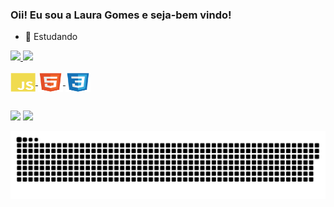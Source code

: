 ### Oii! Eu sou a Laura Gomes e seja-bem vindo! 
- 🌱 Estudando 

<div>
  <a href="https://github.com/Laurarpgk0">
  <img height="150m" src="https://github-readme-stats.vercel.app/api?username=Laurarpgk0&show_icons=false&theme=dracula&include_all_commits=true&count_private=true"/>
  <img height="150em" src="https://github-readme-stats.vercel.app/api/top-langs/?username=Laurarpgk0&layout=compact&langs_count=7&theme=dracula"/>  
</div>
  
  <div style="display: inline_block"><br>
  <img align="center" alt="Laura-Js" height="30" width="40" src="https://raw.githubusercontent.com/devicons/devicon/master/icons/javascript/javascript-plain.svg">
  <img align="center" alt="Laura-HTML" height="30" width="40" src="https://raw.githubusercontent.com/devicons/devicon/master/icons/html5/html5-original.svg">
  <img align="center" alt="Laura-CSS" height="30" width="40" src="https://raw.githubusercontent.com/devicons/devicon/master/icons/css3/css3-original.svg">
</div>
  
  ##
  
  <div>
    <a href="https://instagram.com/eulaurasz" target="_blank"><img src="https://img.shields.io/badge/-Instagram-%23E4405F?style=for-the-badge&logo=instagram&logoColor=white" target="_blank"></a>
    <a href = "mailto:laurazt6@gmail.com"><img src="https://img.shields.io/badge/-Gmail-%23333?style=for-the-badge&logo=gmail&logoColor=white" target="_blank"></a>
       </div>
  
  ![Snake animation](https://github.com/Laurarpgk0/Laurarpgk0/blob/output/github-contribution-grid-snake.svg)



